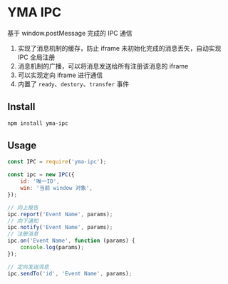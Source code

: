 # YMA IPC

基于 window.postMessage 完成的 IPC 通信

1. 实现了消息机制的缓存，防止 iframe 未初始化完成的消息丢失，自动实现 IPC 全局注册
2. 消息机制的广播，可以将消息发送给所有注册该消息的 iframe
3. 可以实现定向 iframe 进行通信
4. 内置了 `ready`、`destory`、`transfer` 事件

## Install

```sh
npm install yma-ipc
```

## Usage

```js
const IPC = require('yma-ipc');

const ipc = new IPC({
    id: '唯一ID',
    win: '当前 window 对象',
});

// 向上报告
ipc.report('Event Name', params);
// 向下通知
ipc.notify('Event Name', params);
// 注册消息
ipc.on('Event Name', function (params) {
    console.log(params);
});

// 定向发送消息
ipc.sendTo('id', 'Event Name', params);
```
